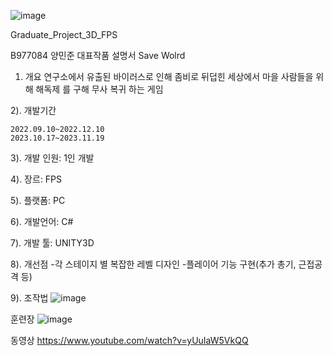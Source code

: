 ![image](https://github.com/juneisjune/Graduate_Project_3D_FPS/assets/96441874/5416e7d7-292f-4343-8296-eac5680ca204)

 Graduate_Project_3D_FPS
 

B977084 양민준 대표작품 설명서
Save Wolrd
1) 개요 
      연구소에서 유출된 바이러스로 인해 좀비로
      뒤덥힌 세상에서 마을 사람들을 위해 해독제
      를 구해 무사 복귀 하는 게임
   
2). 개발기간 


    2022.09.10~2022.12.10
    2023.10.17~2023.11.19
    
3). 개발 인원: 1인 개발

4). 장르: FPS

5). 플랫폼: PC

6). 개발언어: C#

7). 개발 툴: UNITY3D

8). 개선점 
    -각 스테이지 별 복잡한 레벨 디자인 
       -플레이어 기능 구현(추가 총기, 근접공격 등)

9). 조작법
![image](https://github.com/juneisjune/Graduate_Project_3D_FPS/assets/96441874/ae3449be-fe78-491a-9cc8-68fbd99cb670)



훈련장
![image](https://github.com/juneisjune/Graduate_Project_3D_FPS/assets/96441874/6eb2c059-ccf3-46b4-a160-f6a6ffcab01d)

동영상
https://www.youtube.com/watch?v=yUuIaW5VkQQ

